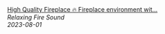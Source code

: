 <!--2024-01-14 01:04:00-->
<div class="yb">
  <a class="nodecor" href="/posts.html?relaks/high_quality_fireplace_fireplace_environment_with_burning_logs_and_natural_fire_sounds">
    <img class="preview" data-videoid="XXFDhF6m2r0" src="https://i.ytimg.com/vi/XXFDhF6m2r0/hqdefault.jpg" align="middle" alt="">
  </a>
  <div class="inlbl text">
    <a class="nodecor" href="/posts.html?relaks/high_quality_fireplace_fireplace_environment_with_burning_logs_and_natural_fire_sounds">High Quality Fireplace 🔥 Fireplace environment wit...</a><br>
    <i class="smaller2">Relaxing Fire Sound</i><br>
    <i class="smaller3">2023-08-01</i>
  </div>
</div>
